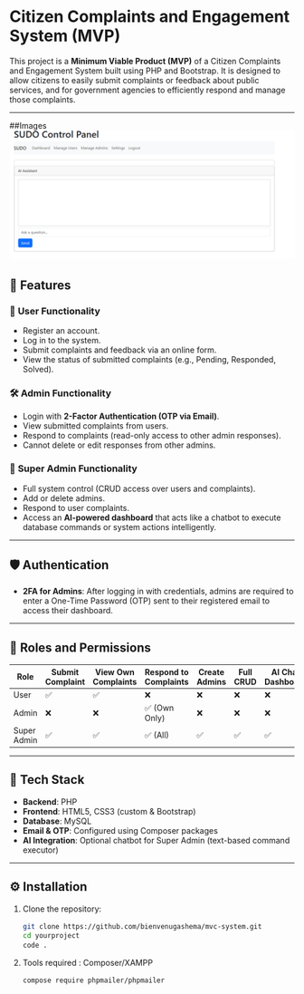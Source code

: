 # Citizen Complaints and Engagement System (MVP)

This project is a **Minimum Viable Product (MVP)** of a Citizen Complaints and Engagement System built using PHP and Bootstrap. It is designed to allow citizens to easily submit complaints or feedback about public services, and for government agencies to efficiently respond and manage those complaints.

---
##Images
![Images](https://github.com/bienvenugashema/mvc-system/blob/24b5817046f03a0c03e84487f03e3de7398125c0/Screenshot%202025-05-19%20120805.png)
## 🚀 Features

### 👤 **User Functionality**
- Register an account.
- Log in to the system.
- Submit complaints and feedback via an online form.
- View the status of submitted complaints (e.g., Pending, Responded, Solved).

### 🛠️ **Admin Functionality**
- Login with **2-Factor Authentication (OTP via Email)**.
- View submitted complaints from users.
- Respond to complaints (read-only access to other admin responses).
- Cannot delete or edit responses from other admins.

### 👑 **Super Admin Functionality**
- Full system control (CRUD access over users and complaints).
- Add or delete admins.
- Respond to user complaints.
- Access an **AI-powered dashboard** that acts like a chatbot to execute database commands or system actions intelligently.

---

## 🛡️ Authentication

- **2FA for Admins**: After logging in with credentials, admins are required to enter a One-Time Password (OTP) sent to their registered email to access their dashboard.

---

## 📂 Roles and Permissions

| Role        | Submit Complaint | View Own Complaints | Respond to Complaints | Create Admins | Full CRUD | AI Chat Dashboard |
|-------------|------------------|----------------------|------------------------|---------------|-----------|-------------------|
| User        | ✅               | ✅                   | ❌                     | ❌            | ❌        | ❌                |
| Admin       | ❌               | ❌                   | ✅ (Own Only)          | ❌            | ❌        | ❌                |
| Super Admin | ✅               | ✅                   | ✅ (All)               | ✅            | ✅        | ✅                |

---

## 🧱 Tech Stack

- **Backend**: PHP
- **Frontend**: HTML5, CSS3 (custom & Bootstrap)
- **Database**: MySQL
- **Email & OTP**: Configured using Composer packages
- **AI Integration**: Optional chatbot for Super Admin (text-based command executor)

---

## ⚙️ Installation

1. Clone the repository:
   ```bash
   git clone https://github.com/bienvenugashema/mvc-system.git
   cd yourproject
   code .
2. Tools required :
   Composer/XAMPP
   ```bash
   compose require phpmailer/phpmailer
      
